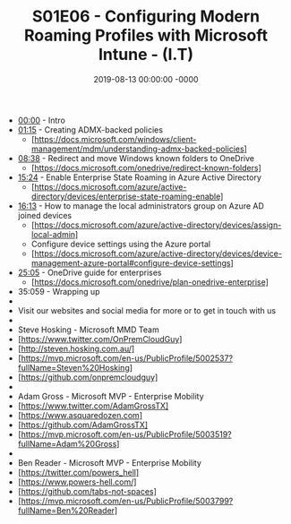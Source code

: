 ﻿---
layout: post
title: "S01E06 - Configuring Modern Roaming Profiles with Microsoft Intune - (I.T)"
date: 2019-08-13 00:00:00 -0000
categories:
---

 * [00:00](https://www.youtube.com/watch?v=SzyQ9QH333Q&t=0s) - Intro
 * [01:15](https://www.youtube.com/watch?v=SzyQ9QH333Q&t=75s) - Creating ADMX-backed policies
   - [https://docs.microsoft.com/windows/client-management/mdm/understanding-admx-backed-policies]
 * [08:38](https://www.youtube.com/watch?v=SzyQ9QH333Q&t=518s) - Redirect and move Windows known folders to OneDrive
   - [https://docs.microsoft.com/onedrive/redirect-known-folders]
 * [15:24](https://www.youtube.com/watch?v=SzyQ9QH333Q&t=924s) - Enable Enterprise State Roaming in Azure Active Directory
   -  [https://docs.microsoft.com/azure/active-directory/devices/enterprise-state-roaming-enable]
 * [16:13](https://www.youtube.com/watch?v=SzyQ9QH333Q&t=973s) - How to manage the local administrators group on Azure AD joined devices
   -  [https://docs.microsoft.com/azure/active-directory/devices/assign-local-admin]
   -  Configure device settings using the Azure portal
   -   [https://docs.microsoft.com/azure/active-directory/devices/device-management-azure-portal#configure-device-settings]
 * [25:05](https://www.youtube.com/watch?v=SzyQ9QH333Q&t=1505s) - OneDrive guide for enterprises
   -  [https://docs.microsoft.com/onedrive/plan-onedrive-enterprise]
 * 35:059 - Wrapping up
 * 
 * Visit our websites and social media for more or to get in touch with us
 * 
 * Steve Hosking - Microsoft MMD Team
 * [https://www.twitter.com/OnPremCloudGuy]
 * [http://steven.hosking.com.au/]
 * [https://mvp.microsoft.com/en-us/PublicProfile/5002537?fullName=Steven%20Hosking]
 * [https://github.com/onpremcloudguy]
 * 
 * Adam Gross - Microsoft MVP - Enterprise Mobility
 * [https://www.twitter.com/AdamGrossTX]
 * [https://www.asquaredozen.com]
 * [https://github.com/AdamGrossTX]
 * [https://mvp.microsoft.com/en-us/PublicProfile/5003519?fullName=Adam%20Gross]
 * 
 * Ben Reader - Microsoft MVP - Enterprise Mobility
 * [https://twitter.com/powers_hell]
 * [https://www.powers-hell.com/]
 * [https://github.com/tabs-not-spaces]
 * [https://mvp.microsoft.com/en-us/PublicProfile/5003799?fullName=Ben%20Reader]
